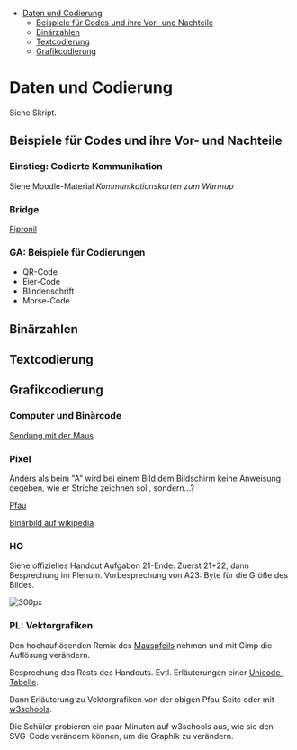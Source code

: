 <!-- TOC depthFrom:1 depthTo:2 withLinks:1 updateOnSave:0 orderedList:0 -->

- [Daten und Codierung](#daten-und-codierung)
	- [Beispiele für Codes und ihre Vor- und Nachteile](#beispiele-für-codes-und-ihre-vor-und-nachteile)
	- [Binärzahlen](#binärzahlen)
	- [Textcodierung](#textcodierung)
	- [Grafikcodierung](#grafikcodierung)

<!-- /TOC -->

# Daten und Codierung

Siehe Skript.

## Beispiele für Codes und ihre Vor- und Nachteile

### Einstieg: Codierte Kommunikation
Siehe Moodle-Material *Kommunikationskarten zum Warmup*

### Bridge
[Fipronil](https://de.wikipedia.org/wiki/Fipronil)

### GA: Beispiele für Codierungen

* QR-Code
* Eier-Code
* Blindenschrift
* Morse-Code

## Binärzahlen

## Textcodierung

## Grafikcodierung

### Computer und Binärcode
[Sendung mit der Maus](https://www.youtube.com/watch?v=5PJZz04JGjs)

### Pixel

Anders als beim "A" wird bei einem Bild dem Bildschirm keine Anweisung gegeben, wie er Striche zeichnen soll, sondern...?

[Pfau](http://www.inf-schule.de/information/darstellunginformation/binaerdarstellungbilder/einstieg_pixel)

[Binärbild auf wikipedia](https://upload.wikimedia.org/wikipedia/commons/5/57/1_bit.png)

### HO
Siehe offizielles Handout Aufgaben 21-Ende. Zuerst 21+22, dann Besprechung im Plenum. Vorbesprechung von A23: Byte für die Größe des Bildes.

![300px](https://openclipart.org/image/2400px/svg_to_png/222074/White-Pixel-Mouse-Cursor-Arow-Fixed.png)
 <!-- 12*19 px^2 -->

### PL: Vektorgrafiken
Den hochauflösenden Remix des [Mauspfeils](https://openclipart.org/detail/222074/white-pixel-mouse-cursor-arow-fixed) nehmen und mit Gimp die Auflösung verändern.

Besprechung des Rests des Handouts. Evtl. Erläuterungen einer [Unicode-Tabelle](https://unicode-table.com/de/blocks/basic-latin/).

Dann Erläuterung zu Vektorgrafiken von der obigen Pfau-Seite oder mit [w3schools](https://www.w3schools.com/graphics/svg_intro.asp).

Die Schüler probieren ein paar Minuten auf w3schools aus, wie sie den SVG-Code verändern können, um die Graphik zu verändern.
